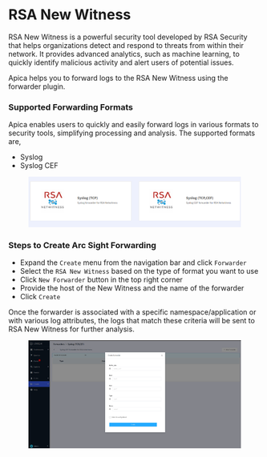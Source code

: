 # RSA New Witness

RSA New Witness is a powerful security tool developed by RSA Security that helps organizations detect and respond to threats from within their network. It provides advanced analytics, such as machine learning, to quickly identify malicious activity and alert users of potential issues.

Apica helps you to forward logs to the RSA New Witness using the forwarder plugin.

### Supported Forwarding Formats <a href="#supported-forwarding-formats" id="supported-forwarding-formats"></a>

Apica enables users to quickly and easily forward logs in various formats to security tools, simplifying processing and analysis. The supported formats are,

* Syslog
* Syslog CEF

<figure><img src="../../.gitbook/assets/image (230).png" alt=""><figcaption></figcaption></figure>

### Steps to Create Arc Sight Forwarding <a href="#steps-to-create-arc-sight-forwarding" id="steps-to-create-arc-sight-forwarding"></a>

* Expand the `Create` menu from the navigation bar and click `Forwarder`
* Select the `RSA New Witness` based on the type of format you want to use
* Click `New Forwarder` button in the top right corner
* Provide the host of the New Witness and the name of the forwarder
* Click `Create`

Once the forwarder is associated with a specific namespace/application or with various log attributes, the logs that match these criteria will be sent to RSA New Witness for further analysis.

<figure><img src="../../.gitbook/assets/image (231).png" alt=""><figcaption></figcaption></figure>

